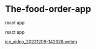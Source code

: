 # The-food-order-app
react app

react app


[ice_video_20221206-142328.webm](https://user-images.githubusercontent.com/94166330/205912197-2b41a8c7-6c63-4163-8e68-7f6224d398c4.webm)
